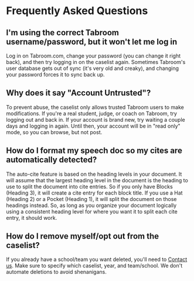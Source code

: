 # Frequently Asked Questions

## I'm using the correct Tabroom username/password, but it won't let me log in

Log in on Tabroom.com, change your password (you can change it right back), and then try logging in on the caselist again. Sometimes Tabroom's user database gets out of sync (it's very old and creaky), and changing your password forces it to sync back up.

## Why does it say "Account Untrusted"?

To prevent abuse, the caselist only allows trusted Tabroom users to make modifications. If you're a real student, judge, or coach on Tabroom, try logging out and back in. If your account is brand new, try waiting a couple days and logging in again. Until then, your account will be in "read only" mode, so you can browse, but not post.

## How do I format my speech doc so my cites are automatically detected?

The auto-cite feature is based on the heading levels in your document. It will assume that the largest heading level in the document is the heading to use to split the document into cite entries. So if you only have Blocks (Heading 3), it will create a cite entry for each block title. If you use a Hat (Heading 2) or a Pocket (Heading 1), it will split the document on those headings instead. So, as long as you organize your document logically using a consistent heading level for where you want it to split each cite entry, it should work.

## How do I remove myself/opt out from the caselist?

If you already have a school/team you want deleted, you'll need to [Contact us](https://paperlessdebate.com#contact). Make sure to specify which caselist, year, and team/school. We don't automate deletions to avoid shenanigans.

